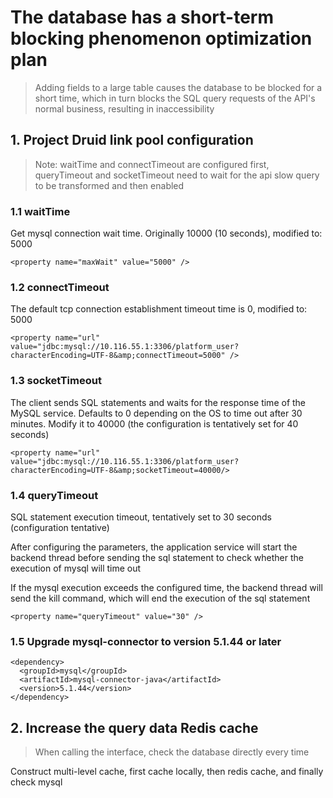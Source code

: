 # The database has a short-term blocking phenomenon optimization plan
> Adding fields to a large table causes the database to be blocked for a short time, which in turn blocks the SQL query requests of the API's normal business, resulting in inaccessibility

## 1. Project Druid link pool configuration
> Note: waitTime and connectTimeout are configured first, queryTimeout and socketTimeout need to wait for the api slow query to be transformed and then enabled

### 1.1 waitTime

Get mysql connection wait time. Originally 10000 (10 seconds), modified to: 5000

```
<property name="maxWait" value="5000" />
```

### 1.2 connectTimeout

The default tcp connection establishment timeout time is 0, modified to: 5000

```
<property name="url" value="jdbc:mysql://10.116.55.1:3306/platform_user?characterEncoding=UTF-8&amp;connectTimeout=5000" />
```

### 1.3 socketTimeout

The client sends SQL statements and waits for the response time of the MySQL service. Defaults to 0 depending on the OS to time out after 30 minutes. Modify it to 40000 (the configuration is tentatively set for 40 seconds)

```
<property name="url" value="jdbc:mysql://10.116.55.1:3306/platform_user?characterEncoding=UTF-8&amp;socketTimeout=40000/>
```

### 1.4 queryTimeout

SQL statement execution timeout, tentatively set to 30 seconds (configuration tentative)

After configuring the parameters, the application service will start the backend thread before sending the sql statement to check whether the execution of mysql will time out

If the mysql execution exceeds the configured time, the backend thread will send the kill command, which will end the execution of the sql statement

```
<property name="queryTimeout" value="30" />
```

### 1.5 Upgrade mysql-connector to version 5.1.44 or later

```
<dependency>
  <groupId>mysql</groupId>
  <artifactId>mysql-connector-java</artifactId>
  <version>5.1.44</version>
</dependency>
```

## 2. Increase the query data Redis cache
> When calling the interface, check the database directly every time

Construct multi-level cache, first cache locally, then redis cache, and finally check mysql

